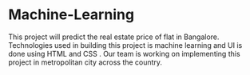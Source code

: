 # Machine-Learning
This project will predict the real estate  price of flat in Bangalore. Technologies used in building this project is machine learning and UI is done using HTML and CSS .
Our team is working on implementing this project in metropolitan city across the country.
